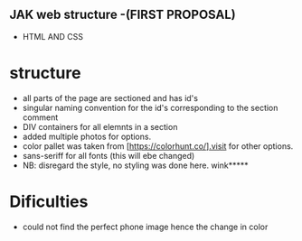 ## JAK web structure  -(FIRST PROPOSAL)
* HTML AND CSS

# structure

* all parts of the page are sectioned and has id's
* singular naming convention for the id's corresponding to the section comment
* DIV containers for all elemnts in a section
* added multiple photos for options.
* color pallet was taken from [https://colorhunt.co/].visit for other options.
* sans-seriff for all fonts (this will ebe changed)
* NB: disregard the style, no styling was done here. wink*****


# Dificulties
* could not find the perfect phone image hence the change in color
